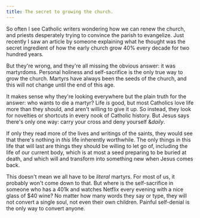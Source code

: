 ```yaml
---
title: The secret to growing the church.
---
```


So often I see Catholic writers wondering how we can renew the church, and priests desperately trying to convince the parish to evangelize. Just recently I saw an article by someone explaining what he thought was the secret ingredient of how the early church grow 40% every decade for two hundred years.

But they're wrong, and they're all missing the obvious answer: it was martyrdoms. Personal holiness and self-sacrifice is the only true way to grow the church. Martyrs have always been the seeds of the church, and this will not change until the end of this age.

It makes sense why they're looking everywhere but the plain truth for the answer: who wants to die a martyr? Life *is* good, but most Catholics love life more than they should, and aren't willing to give it up. So instead, they look for novelties or shortcuts in every nook of Catholic history. But Jesus says there's only one way: carry your cross and deny yourself &*daily*.

If only they read more of the lives and writings of the saints, they would see that there's nothing in *this* life inherently worthwhile. The only things in this life that will last are things they should be willing to let go of, including the life of our current body, which is at most a seed preparing to be buried at death, and which will and transform into something new when Jesus comes back.

This doesn't mean we all have to be *literal* martyrs. For most of us, it probably won't come down to that. But where is the self-sacrifice in someone who has a 401k and watches Netflix every evening with a nice glass of $40 wine? No matter how many words they say or type, they will not convert a single soul, not even their own children. Painful self-denial is the only way to convert anyone.
